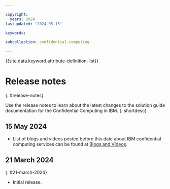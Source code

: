 ```yaml
---

copyright:
  years: 2024
lastupdated: "2024-05-15"

keywords: 

subcollection: confidential-computing

---
```


{{site.data.keyword.attribute-definition-list}}

# Release notes
{: #release-notes}

Use the release notes to learn about the latest changes to the solution guide documentation for the Confidential Computing in IBM.
{: shortdesc}

## 15 May 2024

* List of blogs and videos posted before this date about IBM confidential computing services can be found at [Blogs and Videos](/docs/confidential-computing?topic=blogs-videos).

## 21 March 2024
{: #21-march-2024}

* Initial release.
